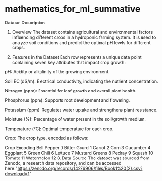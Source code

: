 # mathematics_for_ml_summative
Dataset Description
1. Overview
The dataset contains agricultural and environmental factors influencing different crops in a hydroponic farming system. It is used to analyze soil conditions and predict the optimal pH levels for different crops.

2. Features in the Dataset
Each row represents a unique data point containing seven key attributes that impact crop growth:

pH: Acidity or alkalinity of the growing environment.

Soil EC (dS/m): Electrical conductivity, indicating the nutrient concentration.

Nitrogen (ppm): Essential for leaf growth and overall plant health.

Phosphorus (ppm): Supports root development and flowering.

Potassium (ppm): Regulates water uptake and strengthens plant resistance.

Moisture (%): Percentage of water present in the soil/growth medium.

Temperature (°C): Optimal temperature for each crop.

Crop: The crop type, encoded as follows:

Crop	Encoding
Bell Pepper	0
Bitter Gourd	1
Carrot	2
Corn	3
Cucumber	4
Eggplant	5
Green Chili	6
Lettuce	7
Mustard Greens	8
Pechay	9
Squash	10
Tomato	11
Watermelon	12
3. Data Source
The dataset was sourced from Zenodo, a research data repository, and can be accessed here:"https://zenodo.org/records/14276906/files/Book1%20(2).csv?download=1"



